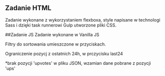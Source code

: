 ## Zadanie HTML
Zadanie wykonane z wykorzystaniem flexboxa, style napisane w technologi Sass i dzięki task runnerowi Gulp utworzone pliki CSS.

##Zadanie JS
Zadanie wykonane w Vanilla JS

Filtry do sortowania umieszczone w przyciskach.

Ograniczenie pozycj z ostatnich 24h, w prczycisku last24

*brak pozycji 'upvotes' w pliku JSON, wzamian dane pobrane z pozycji 'ups'